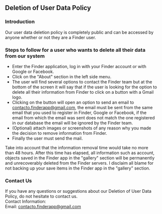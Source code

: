 Deletion of User Data Policy
----------------

### Introduction  
Our user data deletion policy is completely public and can be accessed by anyone whether or not they are a Finder user.

### Steps to follow for a user who wants to delete all their data from our system

* Enter the Finder application, log in with your Finder account or with Google or Facebook.
* Click on the "About" section in the left side menu.
* The user will find several options to contact the Finder team but at the bottom of the screen it will say that if the user is looking for the option to delete all their information from Finder to click on a button with a Gmail logo.
* Clicking on the button will open an option to send an email to contacto.finderapp@gmail.com, the email must be sent from the same email that you used to register in Finder, Google or Facebook, if the email from which the email was sent does not match the one registered in our database the email will be ignored by the Finder team.
* (Optional) attach images or screenshots of any reason why you made the decision to remove information from Finder.
* Finally the user must send the mail.


Take into account that the information removal time would take no more than 48 hours. After this time has elapsed, all information such as account, objects saved in the Finder app in the "gallery" section will be permanently and unrecoverably deleted from the Finder servers. I disclaim all blame for not backing up your save items in the Finder app in the "gallery" section.

### Contact Us  
If you have any questions or suggestions about our Deletion of User Data Policy, do not hesitate to contact us.  
Contact Information:  
Email: contacto.finderapp@gmail.com
